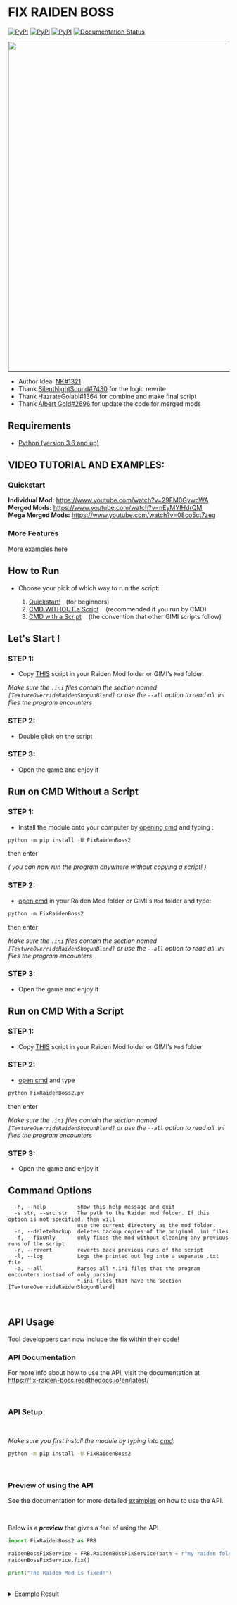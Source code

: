 # FIX RAIDEN BOSS
[![PyPI](https://img.shields.io/pypi/pyversions/FixRaidenBoss2)](https://www.python.org/downloads/)
[![PyPI](https://img.shields.io/pypi/v/FixRaidenBoss2)](https://pypi.org/project/FixRaidenBoss2/)
[![PyPI](https://img.shields.io/pypi/dm/FixRaidenBoss2?label=pypi%20downloads)](https://pypi.org/project/FixRaidenBoss2/)
[![Documentation Status](https://readthedocs.org/projects/fix-raiden-boss/badge/?version=latest)](https://fix-raiden-boss.readthedocs.io/en/latest/?badge=latest)

<a href=""><img alt="" src="https://github.com/nhok0169/Fix-Raiden-Boss/blob/create-api-docs/docs/src/_static/images/raiden.jpg" style="width:750px; height: auto;"></a>
- Author Ideal [NK#1321](https://discordapp.com/users/277117247523389450)
- Thank [SilentNightSound#7430](https://github.com/SilentNightSound) for the logic rewrite
- Thank HazrateGolabi#1364 for combine and make final script
- Thank [Albert Gold#2696](https://github.com/Alex-Au1) for update the code for merged mods
## Requirements 
- [Python (version 3.6 and up)](https://www.python.org/downloads/)

## VIDEO TUTORIAL AND EXAMPLES:

### Quickstart
**Individual Mod:** https://www.youtube.com/watch?v=29FM0GywcWA  
**Merged Mods:** https://www.youtube.com/watch?v=nEyMYIHdrQM  
**Mega Merged Mods:** https://www.youtube.com/watch?v=08co5ct7zeg  

### More Features
[More examples here](https://github.com/nhok0169/Fix-Raiden-Boss/tree/nhok0169/Examples)

## How to Run
- Choose your pick of which way to run the script:

  1. [Quickstart!](#lets-start-)  &nbsp;&nbsp;(for beginners)
  2. [CMD WITHOUT a Script](#run-on-cmd-without-a-script) &nbsp;&nbsp; (recommended if you run by CMD)
  3. [CMD with a Script](#run-on-cmd-with-a-script) &nbsp;&nbsp; (the convention that other GIMI scripts follow)

## Let's Start !
### STEP 1:
- Copy [THIS](https://github.com/nhok0169/Fix-Raiden-Boss/blob/nhok0169/Fix-Raiden-Boss%202.0%20(for%20all%20user%20)/src/FixRaidenBoss2/FixRaidenBoss2.py) script in your Raiden Mod folder or GIMI's `Mod` folder.

*Make sure the `.ini` files contain the section named `[TextureOverrideRaidenShogunBlend]` or use the `--all` option to read all .ini files the program encounters*
### STEP 2:
- Double click on the script
### STEP 3:
- Open the game and enjoy it

## Run on CMD Without a Script
### STEP 1:
- Install the module onto your computer by [opening cmd](https://www.google.com/search?q=how+to+open+cmd+in+a+folder&oq=how+to+open+cmd) and typing :
```python
python -m pip install -U FixRaidenBoss2
```
then enter

*( you can now run the program anywhere without copying a script! )*

### STEP 2:
- [open cmd](https://www.google.com/search?q=how+to+open+cmd+in+a+folder&oq=how+to+open+cmd) in your Raiden Mod folder or GIMI's `Mod` folder and type:
```python
python -m FixRaidenBoss2
```
then enter

*Make sure the `.ini` files contain the section named `[TextureOverrideRaidenShogunBlend]` or use the `--all` option to read all .ini files the program encounters*
### STEP 3:
- Open the game and enjoy it

## Run on CMD With a Script
### STEP 1:
- Copy [THIS](https://github.com/nhok0169/Fix-Raiden-Boss/blob/nhok0169/Fix-Raiden-Boss%202.0%20(for%20all%20user%20)/src/FixRaidenBoss2/FixRaidenBoss2.py) script in your Raiden Mod folder or GIMI's `Mod` folder  

### STEP 2:
- [open cmd](https://www.google.com/search?q=how+to+open+cmd+in+a+folder&oq=how+to+open+cmd) and type
```python
python FixRaidenBoss2.py
```
then enter

*Make sure the `.ini` files contain the section named `[TextureOverrideRaidenShogunBlend]` or use the `--all` option to read all .ini files the program encounters*
### STEP 3:
- Open the game and enjoy it

## Command Options
```
  -h, --help          show this help message and exit
  -s str, --src str   The path to the Raiden mod folder. If this option is not specified, then will
                      use the current directory as the mod folder.
  -d, --deleteBackup  deletes backup copies of the original .ini files
  -f, --fixOnly       only fixes the mod without cleaning any previous runs of the script
  -r, --revert        reverts back previous runs of the script
  -l, --log           Logs the printed out log into a seperate .txt file
  -a, --all           Parses all *.ini files that the program encounters instead of only parsing
                      *.ini files that have the section [TextureOverrideRaidenShogunBlend]
```

<br>

## API Usage

Tool developpers can now include the fix within their code!

### API Documentation
For more info about how to use the API, visit the documentation at https://fix-raiden-boss.readthedocs.io/en/latest/

<br>

### API Setup

<br>

*Make sure you first install the module by typing into [cmd](https://www.google.com/search?q=how+to+open+cmd+in+a+folder&oq=how+to+open+cmd):*
```bash
python -m pip install -U FixRaidenBoss2
```
<br>

### Preview of using the API

See the documentation for more detailed [examples](https://fix-raiden-boss.readthedocs.io/en/latest/apiExamples.html) on how to use the API.

<br>

Below is a ***preview*** that gives a feel of using the API

```python
import FixRaidenBoss2 as FRB

raidenBossFixService = FRB.RaidenBossFixService(path = r"my raiden folder path", log = True, verbose = False)
raidenBossFixService.fix()

print("The Raiden Mod is fixed!")
```
<br>

<details>
<summary>Example Result</summary>
<br>

```
Creating log file, RSFixLog.txt
The Raiden Mod is fixed!
```
</details>
<br>

